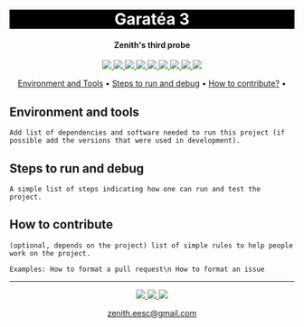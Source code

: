 <h1 align="center" style="color:white; background-color:black">Garatéa 3</h1>
<h4 align="center">Zenith's third probe</h4>

<p align="center">
	<a href="http://zenith.eesc.usp.br/">
    <img src="https://img.shields.io/badge/Zenith-Embarcados-black?style=for-the-badge"/>
    </a>
    <a href="https://eesc.usp.br/">
    <img src="https://img.shields.io/badge/Linked%20to-EESC--USP-black?style=for-the-badge"/>
    </a>
    <a href="https://github.com/zenitheesc/garatea3/blob/main/LICENSE">
    <img src="https://img.shields.io/github/license/zenitheesc/garatea3?style=for-the-badge"/>
    </a>
    <a href="https://github.com/zenitheesc/garatea3/issues">
    <img src="https://img.shields.io/github/issues/zenitheesc/garatea3?style=for-the-badge"/>
    </a>
    <a href="https://github.com/zenitheesc/garatea3/commits/main">
    <img src="https://img.shields.io/github/commit-activity/m/zenitheesc/garatea3?style=for-the-badge">
    </a>
    <a href="https://github.com/zenitheesc/garatea3/graphs/contributors">
    <img src="https://img.shields.io/github/contributors/zenitheesc/garatea3?style=for-the-badge"/>
    </a>
    <a href="https://github.com/zenitheesc/garatea3/commits/main">
    <img src="https://img.shields.io/github/last-commit/zenitheesc/garatea3?style=for-the-badge"/>
    </a>
    <a href="https://github.com/zenitheesc/garatea3/issues">
    <img src="https://img.shields.io/github/issues-raw/zenitheesc/garatea3?style=for-the-badge" />
    </a>
    <a href="https://github.com/zenitheesc/garatea3/pulls">
    <img src = "https://img.shields.io/github/issues-pr-raw/zenitheesc/garatea3?style=for-the-badge">
    </a>
</p>

<p align="center">
    <a href="#environment-and-tools">Environment and Tools</a> •
    <a href="#steps-to-run-and-debug">Steps to run and debug</a> •
    <a href="#how-to-contribute">How to contribute?</a> •
</p>

## Environment and tools

`Add list of dependencies and software needed to run this project (if possible add the versions that were used in development).`

## Steps to run and debug

`A simple list of steps indicating how one can run and test the project.`

## How to contribute

`(optional, depends on the project) list of simple rules to help people work on the project.`

`Examples: How to format a pull request\n How to format an issue`

---

<p align="center">
    <a href="http://zenith.eesc.usp.br">
    <img src="https://img.shields.io/badge/Check%20out-Zenith's Oficial Website-black?style=for-the-badge" />
    </a> 
    <a href="https://www.facebook.com/zenitheesc">
    <img src="https://img.shields.io/badge/Like%20us%20on-facebook-blue?style=for-the-badge"/>
    </a> 
    <a href="https://www.instagram.com/zenith_eesc/">
    <img src="https://img.shields.io/badge/Follow%20us%20on-Instagram-red?style=for-the-badge"/>
    </a>

</p>
<p align = "center">
<a href="zenith.eesc@gmail.com">zenith.eesc@gmail.com</a>
</p>
